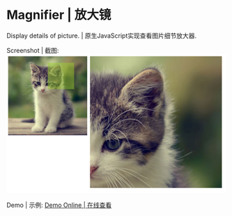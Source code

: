 # Magnifier | 放大镜
Display details of picture. | 原生JavaScript实现查看图片细节放大器.

Screenshot | 截图:
<img src="img/magnifier.png"/>

Demo | 示例:
[Demo Online | 在线查看](https://www.f2td.com/demos/magnifier/)
